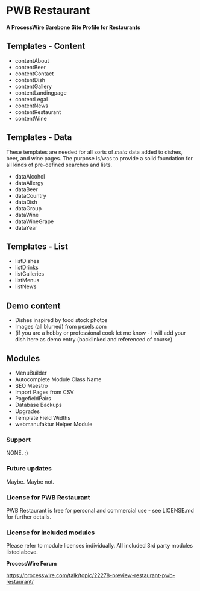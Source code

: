 # PWB Restaurant

**A ProcessWire Barebone Site Profile for Restaurants**



## Templates - Content

* contentAbout
* contentBeer
* contentContact
* contentDish
* contentGallery
* contentLandingpage
* contentLegal
* contentNews
* contentRestaurant
* contentWine

## Templates - Data

These templates are needed for all sorts of *meta* data added to dishes, beer, and wine pages. The purpose is/was to provide a solid foundation for all kinds of pre-defined searches and lists.

* dataAlcohol
* dataAllergy
* dataBeer
* dataCountry
* dataDish
* dataGroup
* dataWine
* dataWineGrape
* dataYear

## Templates - List

* listDishes
* listDrinks
* listGalleries
* listMenus
* listNews

## Demo content

* Dishes inspired by food stock photos
* Images (all blurred) from pexels.com
* (if you are a hobby or professional cook let me know - I will add your dish here as demo entry (backlinked and referenced of course)

## Modules

* MenuBuilder
* Autocomplete Module Class Name
* SEO Maestro
* Import Pages from CSV
* PagefieldPairs
* Database Backups
* Upgrades
* Template Field Widths
* webmanufaktur Helper Module

### Support

NONE. ;) 

### Future updates

Maybe. Maybe not.

### License for PWB Restaurant

PWB Restaurant is free for personal and commercial use - see LICENSE.md for further details.

### License for included modules

Please refer to module licenses individually. All included 3rd party modules listed above.

**ProcessWire Forum**

https://processwire.com/talk/topic/22278-preview-restaurant-pwb-restaurant/
